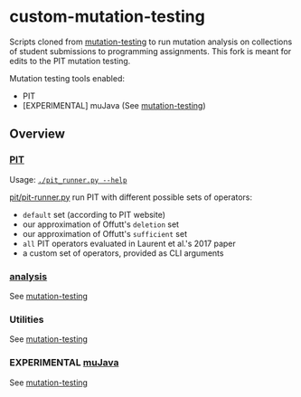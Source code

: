 # custom-mutation-testing

Scripts cloned from [mutation-testing](https://github.com/ayaankazerouni/mutation-testing) to run mutation analysis on collections of student submissions to programming assignments. This fork is meant for edits to the PIT mutation testing.

Mutation testing tools enabled:
* PIT
* \[EXPERIMENTAL\] muJava (See [mutation-testing](https://github.com/ayaankazerouni/mutation-testing))

## Overview
### [PIT](https://pitest.org)

Usage: [`./pit_runner.py --help`](pit/pit_runner.py)

[pit/pit-runner.py](pit/pit_runner.py) run PIT with different possible sets of operators:
* `default` set (according to PIT website)
* our approximation of Offutt's `deletion` set 
* our approximation of Offutt's `sufficient` set
* `all` PIT operators evaluated in Laurent et al.'s 2017 paper
* a custom set of operators, provided as CLI arguments

### [analysis](analysis)
See [mutation-testing](https://github.com/ayaankazerouni/mutation-testing)

### Utilities
See [mutation-testing](https://github.com/ayaankazerouni/mutation-testing)

### **EXPERIMENTAL** [muJava](https://cs.gmu.edu/~offutt/mujava/)
See [mutation-testing](https://github.com/ayaankazerouni/mutation-testing)
